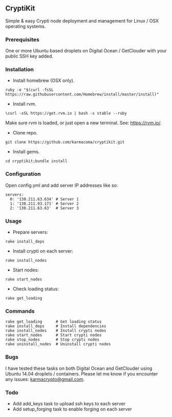 ## CryptiKit

Simple &amp; easy Crypti node deployment and management for Linux / OSX operating systems.

### Prerequisites

One or more Ubuntu based droplets on Digital Ocean / GetClouder with your public SSH key added.

### Installation

* Install homebrew (OSX only).

```
ruby -e "$(curl -fsSL https://raw.githubusercontent.com/Homebrew/install/master/install)"
```

* Install rvm.
```
\curl -sSL https://get.rvm.io | bash -s stable --ruby
```

Make sure rvm is loaded, or just open a new terminal. See: https://rvm.io/.

* Clone repo.
```
git clone https://github.com/karmacoma/cryptikit.git
```

* Install gems.
```
cd cryptikit;bundle install
```

### Configuration

Open config.yml and add server IP addresses like so:

```
servers:
  0: '130.211.63.634' # Server 1
  1: '130.211.93.171' # Server 2
  2: '130.211.63.63'  # Server 3
```

### Usage

* Prepare servers:

```
rake install_deps
```

* Install crypti on each server:

```
rake install_nodes
```

* Start nodes:

```
rake start_nodes
```

* Check loading status:

```
rake get_loading
```

### Commands

```
rake get_loading      # Get loading status
rake install_deps     # Install dependencies
rake install_nodes    # Install crypti nodes
rake start_nodes      # Start crypti nodes
rake stop_nodes       # Stop crypti nodes
rake uninstall_nodes  # Uninstall crypti nodes
```

### Bugs

I have tested these tasks on both Digital Ocean and GetClouder using Ubuntu 14.04 droplets / containers.
Please let me know if you encounter any issues: karmacrypto@gmail.com.

### Todo

* Add add_keys task to upload ssh keys to each server
* Add setup_forging task to enable forging on each server
